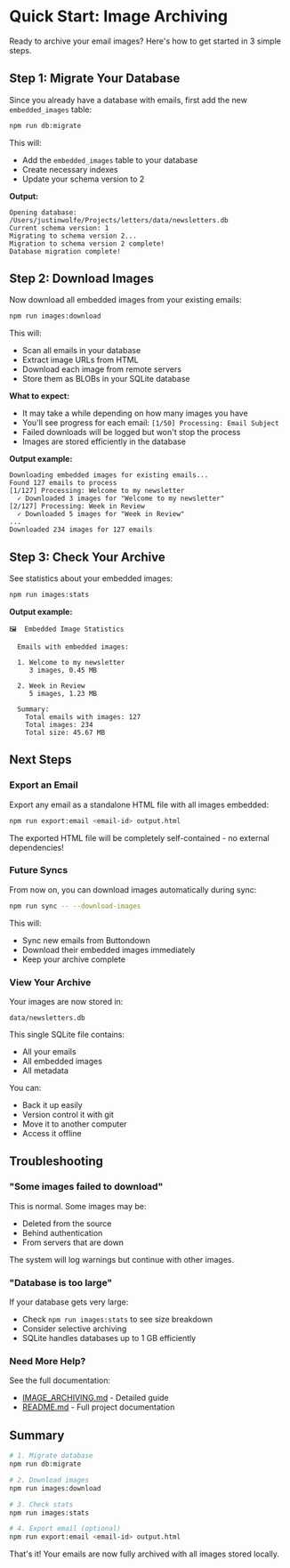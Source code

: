# Quick Start: Image Archiving

Ready to archive your email images? Here's how to get started in 3 simple steps.

## Step 1: Migrate Your Database

Since you already have a database with emails, first add the new `embedded_images` table:

```bash
npm run db:migrate
```

This will:

- Add the `embedded_images` table to your database
- Create necessary indexes
- Update your schema version to 2

**Output:**

```
Opening database: /Users/justinwolfe/Projects/letters/data/newsletters.db
Current schema version: 1
Migrating to schema version 2...
Migration to schema version 2 complete!
Database migration complete!
```

## Step 2: Download Images

Now download all embedded images from your existing emails:

```bash
npm run images:download
```

This will:

- Scan all emails in your database
- Extract image URLs from HTML
- Download each image from remote servers
- Store them as BLOBs in your SQLite database

**What to expect:**

- It may take a while depending on how many images you have
- You'll see progress for each email: `[1/50] Processing: Email Subject`
- Failed downloads will be logged but won't stop the process
- Images are stored efficiently in the database

**Output example:**

```
Downloading embedded images for existing emails...
Found 127 emails to process
[1/127] Processing: Welcome to my newsletter
  ✓ Downloaded 3 images for "Welcome to my newsletter"
[2/127] Processing: Week in Review
  ✓ Downloaded 5 images for "Week in Review"
...
Downloaded 234 images for 127 emails
```

## Step 3: Check Your Archive

See statistics about your embedded images:

```bash
npm run images:stats
```

**Output example:**

```
🖼️  Embedded Image Statistics

  Emails with embedded images:

  1. Welcome to my newsletter
     3 images, 0.45 MB

  2. Week in Review
     5 images, 1.23 MB

  Summary:
    Total emails with images: 127
    Total images: 234
    Total size: 45.67 MB
```

## Next Steps

### Export an Email

Export any email as a standalone HTML file with all images embedded:

```bash
npm run export:email <email-id> output.html
```

The exported HTML file will be completely self-contained - no external dependencies!

### Future Syncs

From now on, you can download images automatically during sync:

```bash
npm run sync -- --download-images
```

This will:

- Sync new emails from Buttondown
- Download their embedded images immediately
- Keep your archive complete

### View Your Archive

Your images are now stored in:

```
data/newsletters.db
```

This single SQLite file contains:

- All your emails
- All embedded images
- All metadata

You can:

- Back it up easily
- Version control it with git
- Move it to another computer
- Access it offline

## Troubleshooting

### "Some images failed to download"

This is normal. Some images may be:

- Deleted from the source
- Behind authentication
- From servers that are down

The system will log warnings but continue with other images.

### "Database is too large"

If your database gets very large:

- Check `npm run images:stats` to see size breakdown
- Consider selective archiving
- SQLite handles databases up to 1 GB efficiently

### Need More Help?

See the full documentation:

- [IMAGE_ARCHIVING.md](./IMAGE_ARCHIVING.md) - Detailed guide
- [README.md](./README.md) - Full project documentation

## Summary

```bash
# 1. Migrate database
npm run db:migrate

# 2. Download images
npm run images:download

# 3. Check stats
npm run images:stats

# 4. Export email (optional)
npm run export:email <email-id> output.html
```

That's it! Your emails are now fully archived with all images stored locally.

